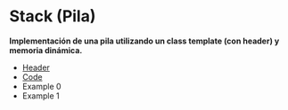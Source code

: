 # Stack (Pila)
**Implementación de una pila utilizando un class template (con header) y memoria dinámica.**
- [Header](./stack_class_dyn.h)
- [Code](./stack_class_dyn.cpp)
- Example 0
- Example 1
